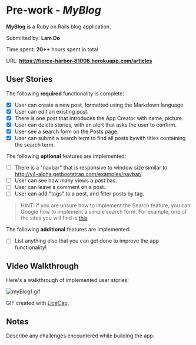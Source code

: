 # Pre-work - *MyBlog*


**MyBlog** is a Ruby on Rails blog application.

Submitted by: **Lam Do**

Time spent: **20++** hours spent in total

URL: **https://fierce-harbor-81008.herokuapp.com/articles**

## User Stories

The following **required** functionality is complete:


* [x] User can create a new post, formatted using the Markdown language.
* [x] User can edit an existing post.
* [x] There is one post that introduces the App Creator with name, picture.
* [x] User can delete stories, with an alert that asks the user to confirm.
* [x] User see a search form on the Posts page.
* [x] User can submit a search term to find all posts bywith titles containing the search term.

The following **optional** features are implemented:
* [ ] There is a "navbar" that is responsive to window size similar to http://v4-alpha.getbootstrap.com/examples/navbar/. 
* [ ] User can see how many views a post has. 
* [ ] User can leave a comment on a post.
* [ ] User can add "tags" to a post, and filter posts by tag. 

> HINT: if you are unsure how to implement the Search feature, you can Google how to implement a simple search form. For example, one of the sites you will find is [this](http://www.jorgecoca.com/buils-search-form-ruby-rails/)

The following **additional** features are implemented:

- [ ] List anything else that you can get done to improve the app functionality!

## Video Walkthrough 

Here's a walkthrough of implemented user stories:


![myBlog1.gif](myBlog1.gif)

GIF created with [LiceCap](http://www.cockos.com/licecap/).

## Notes

Describe any challenges encountered while building the app.